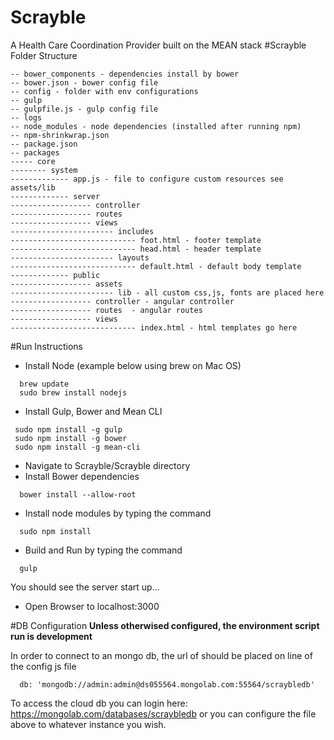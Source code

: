 # Scrayble

A Health Care Coordination Provider built on the MEAN stack
#Scrayble Folder Structure
```
-- bower_components - dependencies install by bower
-- bower.json - bower config file
-- config - folder with env configurations
-- gulp 
-- gulpfile.js - gulp config file
-- logs
-- node_modules - node dependencies (installed after running npm)
-- npm-shrinkwrap.json
-- package.json
-- packages
----- core
-------- system
------------- app.js - file to configure custom resources see assets/lib
------------- server 
------------------ controller
------------------ routes
------------------ views
----------------------- includes 
---------------------------- foot.html - footer template
---------------------------- head.html - header template
----------------------- layouts 
---------------------------- default.html - default body template
------------- public
------------------ assets
----------------------- lib - all custom css,js, fonts are placed here
------------------ controller - angular controller
------------------ routes  - angular routes
------------------ views
---------------------------- index.html - html templates go here

```
#Run Instructions

- Install Node (example below using brew on Mac OS) 
```
  brew update
  sudo brew install nodejs
```
- Install Gulp, Bower and Mean CLI
```
 sudo npm install -g gulp
 sudo npm install -g bower
 sudo npm install -g mean-cli
```
- Navigate to Scrayble/Scrayble directory
- Install Bower dependencies
```
  bower install --allow-root
```
- Install node modules by typing the command
```
  sudo npm install
```

- Build and Run by typing the command
```
  gulp
```
You should see the server start up...
- Open Browser to localhost:3000

#DB Configuration
**Unless otherwised configured, the environment script run is development**

In order to connect to an mongo db, the url of should be placed on line of the config js file
```
  db: 'mongodb://admin:admin@ds055564.mongolab.com:55564/scraybledb'
```
To access the cloud db you can login here: https://mongolab.com/databases/scraybledb or you can configure the file above to whatever instance you wish.




